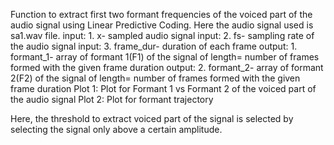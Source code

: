 Function to extract first two formant frequencies of the voiced part of the audio signal using Linear Predictive Coding. Here the audio signal used is sa1.wav file.
input: 1. x- sampled audio signal
input: 2. fs- sampling rate of the audio signal
input: 3. frame_dur- duration of each frame 
output: 1. formant_1- array of formant 1(F1) of the signal of length= number of frames formed with the given frame duration
output: 2. formant_2- array of formant 2(F2) of the signal of length= number of frames formed with the given frame duration
Plot 1: Plot for Formant 1 vs Formant 2 of the voiced part of the audio signal
Plot 2: Plot for formant trajectory

Here, the threshold to extract voiced part of the signal is selected by selecting the signal only above a certain amplitude.
  
